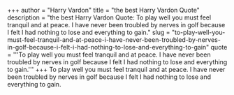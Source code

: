 +++
author = "Harry Vardon"
title = "the best Harry Vardon Quote"
description = "the best Harry Vardon Quote: To play well you must feel tranquil and at peace. I have never been troubled by nerves in golf because I felt I had nothing to lose and everything to gain."
slug = "to-play-well-you-must-feel-tranquil-and-at-peace-i-have-never-been-troubled-by-nerves-in-golf-because-i-felt-i-had-nothing-to-lose-and-everything-to-gain"
quote = '''To play well you must feel tranquil and at peace. I have never been troubled by nerves in golf because I felt I had nothing to lose and everything to gain.'''
+++
To play well you must feel tranquil and at peace. I have never been troubled by nerves in golf because I felt I had nothing to lose and everything to gain.
